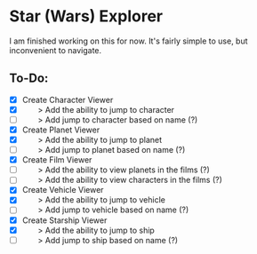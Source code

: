 # Star (Wars) Explorer
I am finished working on this for now. It's fairly simple to use, but inconvenient to navigate.

## To-Do:
- [X] Create Character Viewer
- [X] &nbsp;&nbsp;&nbsp;&nbsp;&nbsp;&nbsp; > Add the ability to jump to character
- [ ] &nbsp;&nbsp;&nbsp;&nbsp;&nbsp;&nbsp; > Add jump to character based on name (?)
- [X] Create Planet Viewer
- [X] &nbsp;&nbsp;&nbsp;&nbsp;&nbsp;&nbsp; > Add the ability to jump to planet 
- [ ] &nbsp;&nbsp;&nbsp;&nbsp;&nbsp;&nbsp; > Add jump to planet based on name (?)
- [X] Create Film Viewer
- [ ] &nbsp;&nbsp;&nbsp;&nbsp;&nbsp;&nbsp; > Add the ability to view planets in the films (?)
- [ ] &nbsp;&nbsp;&nbsp;&nbsp;&nbsp;&nbsp; > Add the ability to view characters in the films (?)
- [X] Create Vehicle Viewer
- [X] &nbsp;&nbsp;&nbsp;&nbsp;&nbsp;&nbsp; > Add the ability to jump to vehicle
- [ ] &nbsp;&nbsp;&nbsp;&nbsp;&nbsp;&nbsp; > Add jump to vehicle based on name (?)
- [X] Create Starship Viewer
- [X] &nbsp;&nbsp;&nbsp;&nbsp;&nbsp;&nbsp; > Add the ability to jump to ship
- [ ] &nbsp;&nbsp;&nbsp;&nbsp;&nbsp;&nbsp; > Add jump to ship based on name (?)
